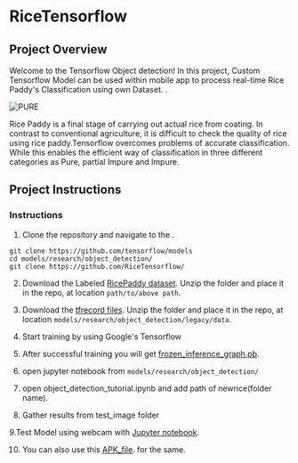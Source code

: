 # RiceTensorflow
[//]: # (Image References)

[image1]: pure.jpeg "Pure"
[image2]: partial.jpeg "Partial Impure"
[image3]: impure.jpeg "Impure"


## Project Overview

Welcome to the Tensorflow Object detection! In this project, Custom Tensorflow Model can be used within mobile app to process real-time Rice Paddy's Classification using own Dataset. .  

![PURE][image1]

Rice Paddy is a final stage of carrying out actual rice from coating. In contrast to conventional agriculture, it is difficult to check the quality of rice using rice paddy.Tensorflow overcomes problems of accurate classification. While this enables the efficient way of classification in three different categories as Pure, partial Impure and Impure.

## Project Instructions

### Instructions

1. Clone the repository and navigate to the .
```	
git clone https://github.com/tensorflow/models
cd models/research/object_detection/
git clone https://github.com/RiceTensorflow/

```

2. Download the Labeled [RicePaddy dataset](https://drive.google.com/file/d/14CWHnRow9xrbSzymdp_4SRMmkkVYh42E/view?usp=sharing).  Unzip the folder and place it in the repo, at location `path/to/above path`. 

3. Download the [tfrecord files](https://drive.google.com/file/d/1h983ucaQsDkUS7xwK-4lECJQvqq6dERR/view?usp=sharing).  Unzip the folder and place it in the repo, at location `models/research/object_detection/legacy/data`.

4. Start training by using Google's Tensorflow

5. After successful training you will get  [frozen_inference_graph.pb](https://drive.google.com/file/d/14D97NS9JClEhoMAkG9XfCJg4z5qkZ6h-/view?usp=sharing).

6. open jupyter notebook from `models/research/object_detection/`

7. open object_detection_tutorial.ipynb and add path of newrice(folder name). 
	
8. Gather results from test_image folder

9.Test Model using webcam with  [Jupyter notebook](https://drive.google.com/file/d/1hvd41X2VNtmLrWolAzBQC0XHBR960TDq/view?usp=sharing).

10. You can also use this [APK_file](https://drive.google.com/file/d/1MKp6oq1Pei2c5psQapBzrNDpfOD_kUKD/view?usp=sharing). for the same.




